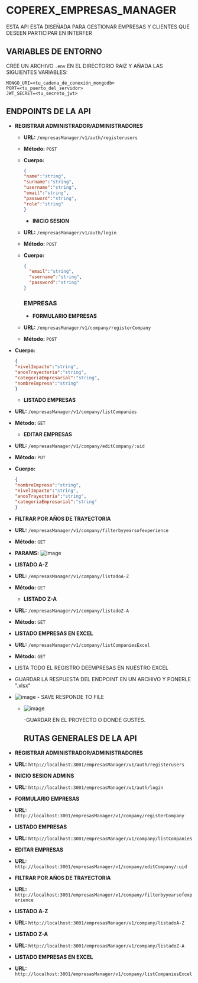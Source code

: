 # COPEREX_EMPRESAS_MANAGER
ESTA API ESTA DISEÑADA PARA GESTIONAR EMPRESAS Y CLIENTES QUE DESEEN PARTICIPAR EN INTERFER

## VARIABLES DE ENTORNO

CREE UN ARCHIVO `.env` EN EL DIRECTORIO RAIZ Y AÑADA LAS SIGUIENTES VARIABLES:

```
MONGO_URI=<tu_cadena_de_conexión_mongodb>
PORT=<tu_puerto_del_servidor>
JWT_SECRET=<tu_secreto_jwt>
```

## ENDPOINTS DE LA API

- **REGISTRAR ADMINISTRADOR/ADMINISTRADORES**
  - **URL:** `/empresasManager/v1/auth/registerusers`
  - **Método:** `POST`
  - **Cuerpo:**
    ```json
    {
    "name":"string",
    "surname":"string",
    "username":"string",
    "email":"string",
    "password":"string",
    "role":"string"
    }
    ```

     - **INICIO SESION**
  - **URL:** `/empresasManager/v1/auth/login`
  - **Método:** `POST`
  - **Cuerpo:**
    ```json
    {
      "email":"string",
      "username":"string",
      "password":"string"
    }
    ```

     ### EMPRESAS

    - **FORMULARIO EMPRESAS**
  - **URL:** `/empresasManager/v1/company/registerCompany`
  - **Método:** `POST`
 - **Cuerpo:**
    ```json
    {
    "nivelImpacto":"string",
    "anosTrayectoria":"string",
    "categoriaEmpresarial":"string",
    "nombreEmpresa":"string"
    }
    ```

    - **LISTADO EMPRESAS**
  - **URL:** `/empresasManager/v1/company/listCompanies`
  - **Método:** `GET`

    - **EDITAR EMPRESAS**
  - **URL:** `/empresasManager/v1/company/editCompany/:uid`
  - **Método:** `PUT`
  - **Cuerpo:**
    ```json
    {
    "nombreEmpresa":"string",
    "nivelImpacto":"string",
    "anosTrayectoria":"string",
    "categoriaEmpresarial":"string"
    }
    ```

  - **FILTRAR POR AÑOS DE TRAYECTORIA**
  - **URL:** `/empresasManager/v1/company/filterbyyearsofexperience`
  - **Método:** `GET`
   - **PARAMS:**
   ![image](https://github.com/user-attachments/assets/66b60e01-fb33-47eb-a72a-545bfc9b840d)
 
  - **LISTADO A-Z**
  - **URL:** `/empresasManager/v1/company/listadoA-Z`
  - **Método:** `GET`

    - **LISTADO Z-A**
  - **URL:** `/empresasManager/v1/company/listadoZ-A`
  - **Método:** `GET`

  - **LISTADO EMPRESAS EN EXCEL**
  - **URL:** `/empresasManager/v1/company/listCompaniesExcel`
  - **Método:** `GET`
  - LISTA TODO EL REGISTRO DEEMPRESAS EN NUESTRO EXCEL 
   - GUARDAR LA RESPUESTA DEL ENDPOINT EN UN ARCHIVO Y PONERLE ".xlsx"
   -  ![image](https://github.com/user-attachments/assets/92243472-1b96-4f5a-af57-caa1bc014077)
     - SAVE RESPONDE TO FILE
      - ![image](https://github.com/user-attachments/assets/ad6fb23b-3a2a-4f09-8d79-564761418bd0)
    
        -GUARDAR EN EL PROYECTO O DONDE GUSTES.

    
        ## RUTAS GENERALES DE LA API
  - **REGISTRAR ADMINISTRADOR/ADMINISTRADORES**
  - **URL:** `http://localhost:3001/empresasManager/v1/auth/registerusers`
  - **INICIO SESION ADMINS**
  - **URL:** `http://localhost:3001/empresasManager/v1/auth/login`
  - **FORMULARIO EMPRESAS**
  - **URL:** `http://localhost:3001/empresasManager/v1/company/registerCompany`
  - **LISTADO EMPRESAS**
  - **URL:** `http://localhost:3001/empresasManager/v1/company/listCompanies`
  - **EDITAR EMPRESAS**
  - **URL:** `http://localhost:3001/empresasManager/v1/company/editCompany/:uid`
  - **FILTRAR POR AÑOS DE TRAYECTORIA**
  - **URL:** `http://localhost:3001/empresasManager/v1/company/filterbyyearsofexperience`
  - **LISTADO A-Z**
  - **URL:** `http://localhost:3001/empresasManager/v1/company/listadoA-Z`
  - **LISTADO Z-A**
  - **URL:** `http://localhost:3001/empresasManager/v1/company/listadoZ-A`
  - **LISTADO EMPRESAS EN EXCEL**
  - **URL:** `http://localhost:3001/empresasManager/v1/company/listCompaniesExcel`
